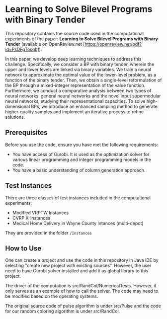 # Learning to Solve Bilevel Programs with Binary Tender
This repository contains the source code used in the computational experiments of the paper: **Learning to Solve Bilevel Programs with Binary Tender** (available on OpenReview.net [https://openreview.net/pdf?id=PsDFgTosqb]).

In this paper, we develop deep learning techniques to address this challenge. Specifically, we consider a BP with binary tender, wherein the upper and lower levels are linked via binary variables. We train a neural network to approximate the optimal value of the lower-level problem, as a function of the binary tender. Then, we obtain a single-level reformulation of the BP through a mixed-integer representation of the value function. Furthermore, we conduct a comparative analysis between two types of neural networks: general neural networks and the novel input supermodular neural networks, studying their representational capacities. To solve high-dimensional BPs, we introduce an enhanced sampling method to generate higher-quality samples and implement an iterative process to refine solutions.

## Prerequisites
Before you use the code, ensure you have met the following requirements:

* You have access of Gurobi. It is used as the optimization solver for various linear programming and integer programming models in the code.
* You have a basic understanding of column generation approach.

## Test Instances
There are three classes of test instances included in the computational experiments:

* Modified VRPTW Instances
* CVRP X-Instances
* Medical Home Delivery in Wayne County Intances (multi-depot) 

They are provided in the folder `/Instances`

## How to Use
One can create a project and use the code in this repository in Java IDE by selecting "create new project with existing sources". However, the user need to have Gurobi solver installed and add it as global library to this project.

The driver of the computation is src/RandCol/NumericalTests. However, it only serves as an example of how to call the solver. The code may need to be modified based on the operating systems.

The original source code of pulse algorithm is under src/Pulse and the code for our random coloring algorithm is under src/RandCol.
